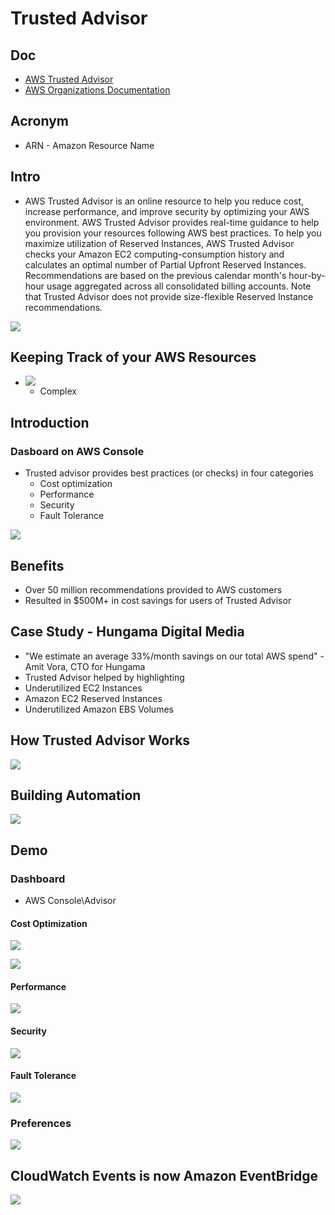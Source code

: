 # Trusted Advisor

## Doc
* [AWS Trusted Advisor](https://aws.amazon.com/premiumsupport/technology/trusted-advisor/)
* [AWS Organizations Documentation](https://docs.aws.amazon.com/organizations/)

## Acronym
* ARN - Amazon Resource Name 

## Intro 
* AWS Trusted Advisor is an online resource to help you reduce cost, increase performance,
  and improve security by optimizing your AWS environment. AWS Trusted Advisor provides
  real-time guidance to help you provision your resources following AWS best practices.
  To help you maximize utilization of Reserved Instances, AWS Trusted Advisor checks your
  Amazon EC2 computing-consumption history and calculates an optimal number of Partial Upfront
  Reserved Instances. Recommendations are based on the previous calendar month's hour-by-hour
  usage aggregated across all consolidated billing accounts. Note that Trusted Advisor does
  not provide size-flexible Reserved Instance recommendations. 
  
[<img src="https://i.imgur.com/dT1SpVC.png">](https://i.imgur.com/dT1SpVC.png)

## Keeping Track of your AWS Resources
* [<img src="https://i.imgur.com/JTAwMrx.png">](https://i.imgur.com/JTAwMrx.png)
  * Complex

## Introduction
### Dasboard on AWS Console
* Trusted advisor provides best practices (or checks) in four categories
  * Cost optimization
  * Performance
  * Security
  * Fault Tolerance
  
[<img src="https://i.imgur.com/BRdKhHm.png">](https://i.imgur.com/BRdKhHm.png)
  
## Benefits
* Over 50 million recommendations provided to AWS customers
* Resulted in $500M+ in cost savings for users of Trusted Advisor

## Case Study - Hungama Digital Media
* "We estimate an average 33%/month savings on our total AWS spend" - Amit Vora, CTO for Hungama
* Trusted Advisor helped by highlighting
 * Underutilized EC2 Instances
 * Amazon EC2 Reserved Instances
 * Underutilized Amazon EBS Volumes

## How Trusted Advisor Works
[<img src="https://i.imgur.com/4F1zIAH.png">](https://i.imgur.com/4F1zIAH.png)

## Building Automation
[<img src="https://i.imgur.com/Ondrsmm.png">](https://i.imgur.com/Ondrsmm.png)

## Demo
### Dashboard
* AWS Console\Advisor

#### Cost Optimization
[<img src="https://i.imgur.com/xSUDSoQ.png">](https://i.imgur.com/xSUDSoQ.png)

[<img src="https://i.imgur.com/zpKmO6B.png">](https://i.imgur.com/zpKmO6B.png)

#### Performance
[<img src="https://i.imgur.com/hm1od43.png">](https://i.imgur.com/hm1od43.png)
 
#### Security
[<img src="https://i.imgur.com/TkDExpH.png">](https://i.imgur.com/TkDExpH.png)

#### Fault Tolerance
[<img src="https://i.imgur.com/AhDCJIU.png">](https://i.imgur.com/AhDCJIU.png)

### Preferences
[<img src="https://i.imgur.com/rahB4Gh.png">](https://i.imgur.com/rahB4Gh.png)

## CloudWatch Events is now Amazon EventBridge
[<img src="https://i.imgur.com/wZun3HJ.png">](https://i.imgur.com/wZun3HJ.png)
